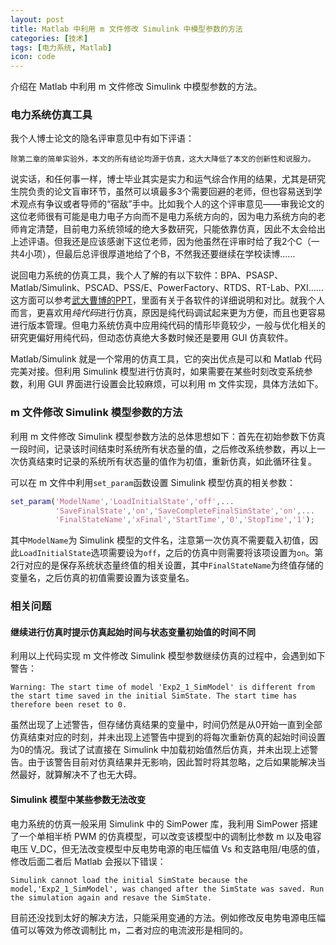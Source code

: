 ```yaml
---
layout: post
title: Matlab 中利用 m 文件修改 Simulink 中模型参数的方法
categories: [技术]
tags: [电力系统, Matlab]
icon: code
---
```

介绍在 Matlab 中利用 m 文件修改 Simulink 中模型参数的方法。

### 电力系统仿真工具
我个人博士论文的隐名评审意见中有如下评语：

```
除第二章的简单实验外，本文的所有结论均源于仿真，这大大降低了本文的创新性和说服力。
```

说实话，和任何事一样，博士毕业其实是实力和运气综合作用的结果，尤其是研究生院负责的论文盲审环节，虽然可以填最多3个需要回避的老师，但也容易送到学术观点有争议或者导师的“宿敌”手中。比如我个人的这个评审意见——审我论文的这位老师很有可能是电力电子方向而不是电力系统方向的，因为电力系统方向的老师肯定清楚，目前电力系统领域的绝大多数研究，只能依靠仿真，因此不太会给出上述评语。但我还是应该感谢下这位老师，因为他虽然在评审时给了我2个C（一共4小项），但最后总评很厚道地给了个B，不然我还要继续在学校读博……

说回电力系统的仿真工具，我个人了解的有以下软件：BPA、PSASP、Matlab/Simulink、PSCAD、PSS/E、PowerFactory、RTDS、RT-Lab、PXI……这方面可以参考[武大曹博的PPT](http://wenku.baidu.com/link?url=lyB8iBkcX7HUakjhmgnWHX0xNV7-E3RIWFrzxDXEgmgs4NYdomg6YlY2hBDBSOuXJ8JWKW0Amu6lZMeB_8HzXz4yjLper1sGNdGPOJajAQO)，里面有关于各软件的详细说明和对比。就我个人而言，更喜欢用*纯代码*进行仿真，原因是纯代码调试起来更为方便，而且也更容易进行版本管理。但电力系统仿真中应用纯代码的情形毕竟较少，一般与优化相关的研究更偏好用纯代码，但动态仿真绝大多数时候还是要用 GUI 仿真软件。

Matlab/Simulink 就是一个常用的仿真工具，它的突出优点是可以和 Matlab 代码完美对接。但利用 Simulink 模型进行仿真时，如果需要在某些时刻改变系统参数，利用 GUI 界面进行设置会比较麻烦，可以利用 m 文件实现，具体方法如下。

### m 文件修改 Simulink 模型参数的方法
利用 m 文件修改 Simulink 模型参数方法的总体思想如下：首先在初始参数下仿真一段时间，记录该时间结束时系统所有状态量的值，之后修改系统参数，再以上一次仿真结束时记录的系统所有状态量的值作为初值，重新仿真，如此循环往复。

可以在 m 文件中利用`set_param`函数设置 Simulink 模型仿真的相关参数：

```matlab
set_param('ModelName','LoadInitialState','off',...
          'SaveFinalState','on','SaveCompleteFinalSimState','on',...
          'FinalStateName','xFinal','StartTime','0','StopTime','1');
```

其中`ModelName`为 Simulink 模型的文件名，注意第一次仿真不需要载入初值，因此`LoadInitialState`选项需要设为`off`，之后的仿真中则需要将该项设置为`on`。第2行对应的是保存系统状态量终值的相关设置，其中`FinalStateName`为终值存储的变量名，之后仿真的初值需要设置为该变量名。

### 相关问题

#### 继续进行仿真时提示仿真起始时间与状态变量初始值的时间不同

利用以上代码实现 m 文件修改 Simulink 模型参数继续仿真的过程中，会遇到如下警告：

```
Warning: The start time of model 'Exp2_1_SimModel' is different from the start time saved in the initial SimState. The start time has therefore been reset to 0. 
```

虽然出现了上述警告，但存储仿真结果的变量中，时间仍然是从0开始一直到全部仿真结束对应的时刻，并未出现上述警告中提到的将每次重新仿真的起始时间设置为0的情况。我试了试直接在 Simulink 中加载初始值然后仿真，并未出现上述警告。由于该警告目前对仿真结果并无影响，因此暂时将其忽略，之后如果能解决当然最好，就算解决不了也无大碍。

#### Simulink 模型中某些参数无法改变

电力系统的仿真一般采用 Simulink 中的 SimPower 库，我利用 SimPower 搭建了一个单相半桥 PWM 的仿真模型，可以改变该模型中的调制比参数 m 以及电容电压 V_DC，但无法改变模型中反电势电源的电压幅值 Vs 和支路电阻/电感的值，修改后面二者后 Matlab 会报以下错误：

```
Simulink cannot load the initial SimState because the model,'Exp2_1_SimModel', was changed after the SimState was saved. Run the simulation again and resave the SimState.
```

目前还没找到太好的解决方法，只能采用变通的方法。例如修改反电势电源电压幅值可以等效为修改调制比 m，二者对应的电流波形是相同的。
